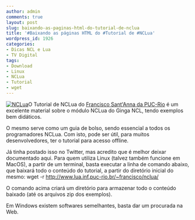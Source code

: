 ```yaml
---
author: admin
comments: true
layout: post
slug: baixando-as-paginas-html-do-tutorial-de-nclua
title: '#Baixando as páginas HTML do #Tutorial de #NCLua'
wordpress_id: 1926
categories:
- Dicas NCL e Lua
- TV Digital
tags:
- Download
- Linux
- NCLua
- Tutorial
- wget
---
```


[![NCLua](http://manoelcampos.com/wp-content/uploads/nclua.png)](http://manoelcampos.com/wp-content/uploads/nclua.png)O Tutorial de NCLua do [Francisco Sant'Anna da PUC-Rio](http://www.lua.inf.puc-rio.br/~francisco/nclua/) é um excelente material sobre o módulo NCLua do Ginga NCL, tendo exemplos bem didáticos.

O mesmo serve como um guia de bolso, sendo essencial a todos os programadores NCLua. Com isto, pode ser útil, para muitos desenvolvedores, ter o tutorial para acesso offline.

Já tinha postado isso no Twitter, mas acredito que é melhor deixar documentado aqui. Para quem utiliza Linux (talvez também funcione em MacOS), a partir de um terminal, basta executar a linha de comando abaixo, que baixará todo o conteúdo do tutorial, a partir do diretório inicial do mesmo:
wget -r http://www.lua.inf.puc-rio.br/~francisco/nclua/

O comando acima criará um diretório para armazenar todo o conteúdo baixado (até os arquivos zip dos exemplos).

Em Windows existem softwares semelhantes, basta dar um procurada na Web.
